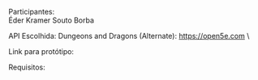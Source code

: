 Participantes: \
Éder Kramer Souto Borba

API Escolhida: Dungeons and Dragons (Alternate): https://open5e.com \

Link para protótipo: 

Requisitos: 
